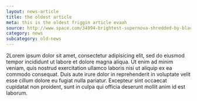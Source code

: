 ```yaml
---
layout: news-article
title: the oldest article
meta: this is the oldest friggin article evaah
source: http://www.space.com/34994-brightest-supernova-shredded-by-black-hole.html
category: news
subcategory: old-news
---
```


2Lorem ipsum dolor sit amet, consectetur adipisicing elit, sed do eiusmod tempor incididunt ut labore et dolore magna aliqua. Ut enim ad minim veniam, quis nostrud exercitation ullamco laboris nisi ut aliquip ex ea commodo consequat. Duis aute irure dolor in reprehenderit in voluptate velit esse cillum dolore eu fugiat nulla pariatur. Excepteur sint occaecat cupidatat non proident, sunt in culpa qui officia deserunt mollit anim id est laborum.
